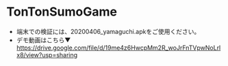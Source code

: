 # TonTonSumoGame
* 端末での検証には、20200406_yamaguchi.apkをご使用ください。
* デモ動画はこちら▼
https://drive.google.com/file/d/19me4z6HwcpMm2R_woJrFnTVpwNoLrlx8/view?usp=sharing
